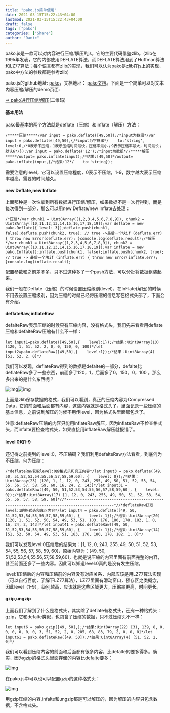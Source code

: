 ```yaml
---
title: "pako.js简单使用"
date: 2021-03-15T15:22:43+04:00
lastmod: 2021-03-15T15:22:43+04:00
draft: false
tags: ["pako"]
categories: ["Share"]
author: "Danic"
---
```


pako.js是一款可以对内容进行压缩/解压的js，它的主要代码借鉴zlib。(zlib在1995年发表，它的内部使用DEFLATE算法，而DEFLATE算法用到了Huffman算法和LZ77算法；每个语言都有zlib的实现，我们可以认为pako是zlib在js上的实现，pako中方法的参数都是参考zlib)

pako.js的github地址: [pako](https://github.com/nodeca/pako)，文档地址： [pako文档](http://nodeca.github.io/pako/)。下面是一个简单可以对文本内容压缩/解压的demo页面:

[=> pako进行压缩/解压](http://www.qiutianaimeili.com/html/_page/2019/12/source/pako/example.html)(二维码)

#### 基本用法

pako最基本的两个方法就是deflate（压缩）和inflate（解压）方法：

```
/*****压缩*****/var input = pako.deflate([49,50]);/*input为数组*/var input = pako.deflate([49,50],{/*input为字符串*/    to:'string',    level:6,/*0表示不压缩，1表示压缩时间最快，压缩率最小；9表示压缩率最大，时间最长；默认6*/});var input = pako.deflate('12');/*input为数组*//*****解压*****/output= pako.inflate(input);/*结果:[49,50]*/output= pako.inflate(input,{/*结果:12*/    to:'string});
```

需要注意的level，它可以设置压缩程度，0表示不压缩，1-9，数字越大表示压缩率越高，需要的时间越久。

#### new Deflate,new Inflate

上面那种是一次性拿到所有数据进行压缩/解压，如果数据不是一次行得到，而是每次得到一部分，那么可以用new Deflate/new Inflate去处理：

```
/*压缩*/var chunk1 = Uint8Array([1,2,3,4,5,6,7,8,9]), chunk2 = Uint8Array([10,11,12,13,14,15,16,17,18,19]);var deflate = new pako.Deflate({ level: 3});deflate.push(chunk1, false);deflate.push(chunk2, true); // true ->最后一个块if (deflate.err) { throw new Error(deflate.err); }console.log(deflate.result);/*解压*/var chunk1 = Uint8Array([1,2,3,4,5,6,7,8,9]), chunk2 = Uint8Array([10,11,12,13,14,15,16,17,18,19]);var inflate = new pako.Inflate();inflate.push(chunk1, false);inflate.push(chunk2, true); // true -> 最后一个块if (inflate.err) { throw new Error(inflate.err); }console.log(inflate.result);
```

配置参数和之前差不多，只不过这种多了一个push方法，可以分批将数据组装起来。

我们一般在Deflate（压缩）的时候设置压缩级别(level)，在InFlate(解压)的时候不用去设置压缩级别，因为压缩的时候已经将压缩的信息写在格式头部了，下面会有介绍。

#### deflateRaw,inflateRaw

defalteRaw表示压缩的时候只有压缩内容，没有格式头，我们先来看看用deflate压缩和defalteRaw压缩有什么不一样：

```
let input1=pako.deflate([49,50],{    level:1});/*结果：Uint8Array(10) [120, 1, 51, 52, 2, 0, 0, 150, 0, 100]*/let input2=pako.deflateRaw([49,50],{    level:1});/*结果：Uint8Array(4) [51, 52, 2, 0]*/
```

我们可以发现，deflateRaw得到的数据是defalte的一部分，defalte比deflateRaw多了一些东西，前面多了120，1，后面多了0，150，0，100 。那么多出来的是什么东西呢？

![img](http://active.qiutianaimeili.com/pako_e1.png)![img](http://active.qiutianaimeili.com/pako_e1.png)

上面是zlib保存数据的格式，我们可以看到，真正的压缩内容为Compressed Data，它的前面和后面都有内容，这些内容就是格式头了，里面记录一些压缩的基本信息，之前说到解压的时候不用传level，因为格式头里面都包含了。

注意:deflateRaw压缩的内容只能用inflateRaw解压，因为inflateRaw不检查格式头，而infalte要检查格式头，如果直接用inflateRaw解压就报错了。

#### level 0和1-9

还记得之前提到的level:0，不压缩码？我们利用defalteRaw方法看看，到底何为不压缩，何为压缩：

```
/*deflateRaw获取level:0的格式头和真正内容*/let input3 = pako.deflate([49, 50, 51,52,53,54,55,56,57,58,59,60], {    level: 0});/*结果：Uint8Array(23) [120, 1, 1, 12, 0, 243, 255, 49, 50, 51, 52, 53, 54, 55, 56, 57, 58, 59, 60, 16, 24, 2, 143]*/let input31 = pako.deflateRaw([49, 50, 51,52,53,54,55,56,57,58,59,60], {    level: 0});/*结果:Uint8Array(17) [1, 12, 0, 243, 255, 49, 50, 51, 52, 53, 54, 55, 56, 57, 58, 59, 60]*//*-------------------------------------------------------------------------------------------*//*deflateRaw获取level:1的格式头和真正内容*/let input4 = pako.deflate([49, 50, 51,52,53,54,55,56,57,58,59,60], {    level: 1});/*结果:Uint8Array(20) [120, 1, 51, 52, 50, 54, 49, 53, 51, 183, 176, 180, 178, 182, 1, 0, 16, 24, 2, 143]*/let input41 = pako.deflateRaw([49, 50, 51,52,53,54,55,56,57,58,59,60], {    level: 1});/*结果:Uint8Array(14) [51, 52, 50, 54, 49, 53, 51, 183, 176, 180, 178, 182, 1, 0]*/
```

我们可以发现level:0压缩后的结果为：[1, 12, 0, 243, 255, 49, 50, 51, 52, 53, 54, 55, 56, 57, 58, 59, 60]，原始内容为：[49, 50, 51,52,53,54,55,56,57,58,59,60]，也就是说压缩的内容里面有前面完整的内容，甚至前面还多了一些内容。因此可以知道level:0真的是没有发生压缩。

level:1压缩后的内容和压缩前的内容没有对应关系，内部应该是用LZ77算法实现（可以自行百度，了解下LZ77算法），LZ77里面有滑动窗口，预存区之类概念，因此level（1-9），级别越高，应该就是这些区域更大，压缩率更高，时间更长。

#### gzip,ungzip

上面我们了解到了什么是格式头，其实除了deflate有格式头，还有一种格式头：gzip，它和defalte类似，也包含了压缩的数据，只不过压缩头不一样：

```
let input6 = pako.gzip([49, 50],);/*结果:Uint8Array(22) [31, 139, 8, 0, 0, 0, 0, 0, 0, 3, 51, 52, 2, 0, 205, 68, 83, 79, 2, 0, 0, 0]*/let input61 = pako.deflateRaw([49, 50]);/*结果:Uint8Array(4) [51, 52, 2, 0]*/
```

我们可以看到压缩内容的前面和后面都有很多内容，比defalte的要多得多。确实，因为gzip的格式头里面存储的内容比defalte要多：

![img](http://active.qiutianaimeili.com/pako_e2.png)

在pako.js中可以也可以配置gzip的这种格式头：

![img](http://active.qiutianaimeili.com/pako_e3.png)

用gzip压缩的内容,infalte和ungzip都是可以解压的，因为解压的内容只包含数据，不含格式头。